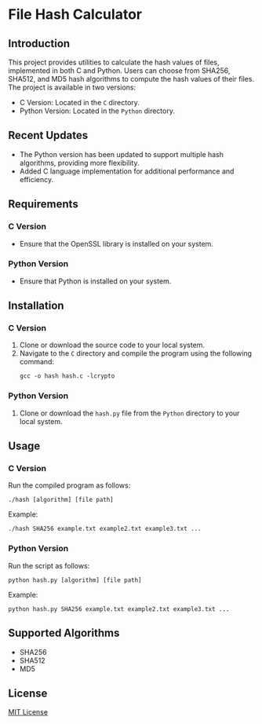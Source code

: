 
# File Hash Calculator

## Introduction
This project provides utilities to calculate the hash values of files, implemented in both C and Python. Users can choose from SHA256, SHA512, and MD5 hash algorithms to compute the hash values of their files. The project is available in two versions:
- C Version: Located in the `C` directory.
- Python Version: Located in the `Python` directory.

## Recent Updates
- The Python version has been updated to support multiple hash algorithms, providing more flexibility.
- Added C language implementation for additional performance and efficiency.

## Requirements
### C Version
- Ensure that the OpenSSL library is installed on your system.

### Python Version
- Ensure that Python is installed on your system.

## Installation
### C Version
1. Clone or download the source code to your local system.
2. Navigate to the `C` directory and compile the program using the following command:
   ```
   gcc -o hash hash.c -lcrypto
   ```

### Python Version
1. Clone or download the `hash.py` file from the `Python` directory to your local system.

## Usage
### C Version
Run the compiled program as follows:
```
./hash [algorithm] [file path]
```
Example:
```
./hash SHA256 example.txt example2.txt example3.txt ...
```

### Python Version
Run the script as follows:
```
python hash.py [algorithm] [file path]
```
Example:
```
python hash.py SHA256 example.txt example2.txt example3.txt ...
```

## Supported Algorithms
- SHA256
- SHA512
- MD5

## License
[MIT License](LICENSE)
